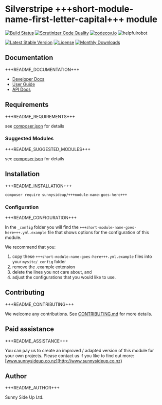 # Silverstripe +++short-module-name-first-letter-capital+++ module
[![Build Status](https://travis-ci.org/sunnysideup/silverstripe-+++short-module-name-goes-here+++.svg?branch=master)](https://travis-ci.org/sunnysideup/silverstripe-+++short-module-name-goes-here+++)
[![Scrutinizer Code Quality](https://scrutinizer-ci.com/g/sunnysideup/silverstripe-+++short-module-name-goes-here+++/badges/quality-score.png?b=master)](https://scrutinizer-ci.com/g/sunnysideup/silverstripe-+++short-module-name-goes-here+++/?branch=master)
[![codecov.io](https://codecov.io/github/sunnysideup/silverstripe-+++short-module-name-goes-here+++/coverage.svg?branch=master)](https://codecov.io/github/sunnysideup/silverstripe-+++short-module-name-goes-here+++?branch=master)
![helpfulrobot](https://helpfulrobot.io/sunnysideup/+++short-module-name-goes-here+++/badge)

[![Latest Stable Version](https://poser.pugx.org/sunnysideup/+++short-module-name-goes-here+++/version)](https://packagist.org/packages/sunnysideup/+++short-module-name-goes-here+++)
[![License](https://poser.pugx.org/sunnysideup/+++short-module-name-goes-here+++/license)](https://packagist.org/packages/sunnysideup/+++short-module-name-goes-here+++)
[![Monthly Downloads](https://poser.pugx.org/sunnysideup/+++short-module-name-goes-here+++/d/monthly)](https://packagist.org/packages/sunnysideup/+++short-module-name-goes-here+++)


## Documentation

+++README_DOCUMENTATION+++

 * [Developer Docs](docs/en/INDEX.md)
 * [User Guide](docs/en/userguide.md)
 * [API Docs](http://docs.ssmods.com/sunnysideup/+++module-name-goes-here+++)

## Requirements

+++README_REQUIREMENTS+++

see [composer.json](composer.json) for details

### Suggested Modules

+++README_SUGGESTED_MODULES+++

see [composer.json](composer.json) for details


## Installation

+++README_INSTALLATION+++
```
composer require sunnysideup/+++module-name-goes-here+++
```

### Configuration

+++README_CONFIGURATION+++

In the `_config` folder you will find the `+++short-module-name-goes-here+++.yml.example`
file that shows options for the configuration of this module.

We recommend that you:

  1. copy these `+++short-module-name-goes-here+++.yml.example` files into your
`mysite/_config` folder
  2. remove the .example extension
  3. delete the lines you not care about, and
  4. adjust the configurations that you would like to use.


## Contributing

+++README_CONTRIBUTING+++

We welcome any contributions. See [CONTRIBUTING.md](CONTRIBUTING.md) for more details.

## Paid assistance

+++README_ASSISTANCE+++

You can pay us to create an improved / adapted version of this module for your own projects.  Please contact us if you like to find out more: [www.sunnysideup.co.nz](http://www.sunnysideup.co.nz)

## Author

+++README_AUTHOR+++

Sunny Side Up Ltd.
